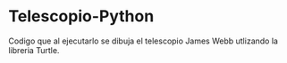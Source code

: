 # Telescopio-Python
Codigo que al ejecutarlo se dibuja el telescopio James Webb utlizando la libreria Turtle.
